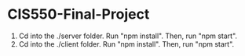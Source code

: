 # CIS550-Final-Project

1. Cd into the ./server folder. Run "npm install". Then, run "npm start".
2. Cd into the ./client folder. Run "npm install". Then, run "npm start".